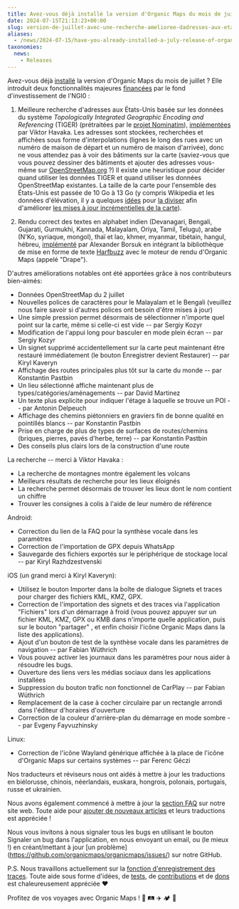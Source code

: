 ```yaml
---
title: Avez-vous déjà installé la version d'Organic Maps du mois de juillet ? Elle introduit deux fonctionnalités majeures financées par le fonds d'investissement de l'NGI0
date: 2024-07-15T21:13:23+00:00
slug: version-de-juillet-avec-une-recherche-amelioree-dadresses-aux-etats-unis-utilisant-les-donnees-tiger-et-un-rendu-de-texte-corrige-pour-les-ecritures-non-latines-financees-par-le-fonds-dinvestissement-de-lngi0
aliases:
  - /news/2024-07-15/have-you-already-installed-a-july-release-of-organic-maps-it-introduces-two-major-features-funded-through-the-ngi0-entrust-fund/
taxonomies:
  news:
    - Releases
---
```


Avez-vous déjà [installé](https://omaps.app/get) la version d'Organic Maps du mois de juillet ? Elle introduit deux fonctionnalités majeures [financées](https://nlnet.nl/project/OrganicMaps/) par le fond d'investissement de l'NGI0 :

1. Meilleure recherche d'adresses aux États-Unis basée sur les données du système _Topologically Integrated Geographic Encoding and Referencing_ (TIGER) (prétraitées par le [projet Nominatim](https://nominatim.org/data/)), [implémentées](https://github.com/organicmaps/organicmaps/issues/2532) par Viktor Havaka. Les adresses sont stockées, recherchées et affichées sous forme d'interpolations (lignes le long des rues avec un numéro de maison de départ et un numéro de maison d'arrivée), donc ne vous attendez pas à voir des bâtiments sur la carte (saviez-vous que vous pouvez dessiner des bâtiments et ajouter des adresses vous-même sur [OpenStreetMap.org](https://openstreetmap.org/) ?)
   Il existe une heuristique pour décider quand utiliser les données TIGER et quand utiliser les données OpenStreetMap existantes.
   La taille de la carte pour l'ensemble des États-Unis est passée de 10 Go à 13 Go (y compris Wikipedia et les données d'élévation, il y a quelques [idées](https://github.com/organicmaps/organicmaps/issues/8672) pour [la diviser](https://github.com/organicmaps/organicmaps/issues/5912) afin d'améliorer [les mises à jour incrémentielles de la carte](https://github.com/organicmaps/organicmaps/issues/2317)).

2. Rendu correct des textes en alphabet indien (Devanagari, Bengali, Gujarati, Gurmukhi, Kannada, Malayalam, Oriya, Tamil, Telugu), arabe (N'Ko, syriaque, mongol), thaï et lao, khmer, myanmar, tibétain, hangul, hébreu, [implémenté](https://github.com/organicmaps/organicmaps/issues/4281) par Alexander Borsuk en intégrant la bibliothèque de mise en forme de texte [Harfbuzz](https://harfbuzz.github.io/) avec le moteur de rendu d'Organic Maps (appelé "Drape").

D'autres améliorations notables ont été apportées grâce à nos contributeurs bien-aimés:

- Données OpenStreetMap du 2 juillet
- Nouvelles polices de caractères pour le Malayalam et le Bengali (veuillez nous faire savoir si d'autres polices ont besoin d'être mises à jour)
- Une simple pression permet désormais de sélectionner n'importe quel point sur la carte, même si celle-ci est vide -- par Sergiy Kozyr
- Modification de l'appui long pour basculer en mode plein écran -- par Sergiy Kozyr
- Un signet supprimé accidentellement sur la carte peut maintenant être restauré immédiatement (le bouton Enregistrer devient Restaurer) -- par Kiryl Kaveryn
- Affichage des routes principales plus tôt sur la carte du monde -- par Konstantin Pastbin
- Un lieu sélectionné affiche maintenant plus de types/catégories/aménagements -- par David Martinez
- Un texte plus explicite pour indiquer l'étage à laquelle se trouve un POI -- par Antonin Delpeuch
- Affichage des chemins piétonniers en graviers fin de bonne qualité en pointillés blancs -- par Konstantin Pastbin
- Prise en charge de plus de types de surfaces de routes/chemins (briques, pierres, pavés d'herbe, terre) -- par Konstantin Pastbin
- Des conseils plus clairs lors de la construction d'une route

La recherche -- merci à Viktor Havaka :

- La recherche de montagnes montre également les volcans
- Meilleurs résultats de recherche pour les lieux éloignés
- La recherche permet désormais de trouver les lieux dont le nom contient un chiffre
- Trouver les consignes à colis à l'aide de leur numéro de référence

Android:

- Correction du lien de la FAQ pour la synthèse vocale dans les paramètres
- Correction de l'importation de GPX depuis WhatsApp
- Sauvegarde des fichiers exportés sur le périphérique de stockage local -- par Kiryl Razhdzestvenski

iOS (un grand merci à Kiryl Kaveryn):

- Utilisez le bouton Importer dans la boîte de dialogue Signets et traces pour charger des fichiers KML, KMZ, GPX.
- Correction de l'importation des signets et des traces via l'application "Fichiers" lors d'un démarrage à froid (vous pouvez appuyer sur un fichier KML, KMZ, GPX ou KMB dans n'importe quelle application, puis sur le bouton "partager" , et enfin choisir l'icône Organic Maps dans la liste des applications).
- Ajout d'un bouton de test de la synthèse vocale dans les paramètres de navigation -- par Fabian Wüthrich
- Vous pouvez activer les journaux dans les paramètres pour nous aider à résoudre les bugs.
- Ouverture des liens vers les médias sociaux dans les applications installées
- Suppression du bouton trafic non fonctionnel de CarPlay -- par Fabian Wüthrich
- Remplacement de la case à cocher circulaire par un rectangle arrondi dans l'éditeur d'horaires d'ouverture
- Correction de la couleur d'arrière-plan du démarrage en mode sombre -- par Evgeny Fayvuzhinsky

Linux:

- Correction de l'icône Wayland générique affichée à la place de l'icône d'Organic Maps sur certains systèmes -- par Ferenc Géczi

Nos traducteurs et réviseurs nous ont aidés à mettre à jour les traductions en biélorusse, chinois, néerlandais, euskara, hongrois, polonais, portugais, russe et ukrainien.

Nous avons également commencé à mettre à jour la [section FAQ](https://organicmaps.app/faq/) sur notre site web. Toute aide pour [ajouter de nouveaux articles](https://github.com/organicmaps/organicmaps.github.io/) et leurs traductions est appréciée !

Nous vous invitons à nous signaler tous les bugs en utilisant le bouton Signaler un bug dans l'application, en nous envoyant un email, ou (le mieux !) en créant/mettant à jour [un problème] (https://github.com/organicmaps/organicmaps/issues/) sur notre GitHub.

P.S. Nous travaillons actuellement sur la [fonction d'enregistrement des traces](https://github.com/organicmaps/organicmaps/labels/Track%20Recording). Toute aide sous forme d'idées, de [tests](https://organicmaps.app/#community), de [contributions](https://organicmaps.app/support-us/) et de [dons](https://organicmaps.app/donate/) est chaleureusement appréciée ❤️

Profitez de vos voyages avec Organic Maps ! 🚕 🛤 ✈️ 🏕 👣
